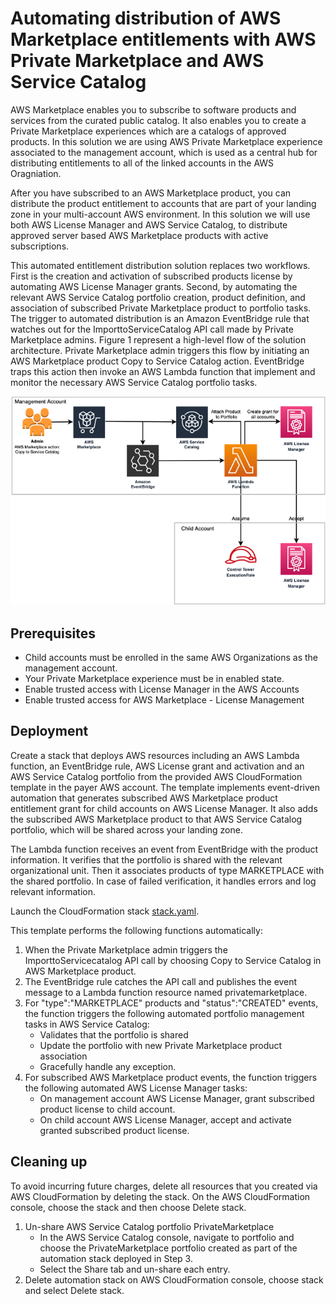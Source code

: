 # Automating distribution of AWS Marketplace entitlements with AWS Private Marketplace and AWS Service Catalog

AWS Marketplace enables you to subscribe to software products and services from the curated public catalog. It also enables you to create a Private Marketplace experiences which are a catalogs of approved products. In this solution we are using AWS Private Marketplace experience associated to the management account, which is used as a central hub for distributing entitlements to all of the linked accounts in the AWS Oragniation.

After you have subscribed to an AWS Marketplace product, you can distribute the product entitlement to accounts that are part of your landing zone in your multi-account AWS environment.  In this solution we will use both AWS License Manager and AWS Service Catalog, to distribute approved server based AWS Marketplace products with active subscriptions.

This automated entitlement distribution solution replaces two workflows. First is the creation and activation of subscribed products license by automating AWS License Manager grants. Second, by automating the relevant AWS Service Catalog portfolio creation, product definition, and association of subscribed Private Marketplace product to portfolio tasks. The trigger to automated distribution is an Amazon EventBridge rule that watches out for the ImporttoServiceCatalog API call made by Private Marketplace admins.
Figure 1 represent a high-level flow of the solution architecture. Private Marketplace admin triggers this flow by initiating an AWS Marketplace product Copy to Service Catalog action. EventBridge traps this action then invoke an AWS Lambda function that implement and monitor the necessary AWS Service Catalog portfolio tasks. 

![Architecture](./imgs/Arch.png)

## Prerequisites
- Child accounts must be enrolled in the same AWS Organizations as the management account.
- Your Private Marketplace experience must be in enabled state. 
- Enable trusted access with License Manager in the AWS Accounts
- Enable trusted access for AWS Marketplace - License Management

## Deployment

Create a stack that deploys AWS resources including an AWS Lambda function, an EventBridge rule, AWS License grant and activation and an AWS Service Catalog portfolio from the provided AWS CloudFormation template in the payer AWS account. The template implements event-driven automation that generates subscribed AWS Marketplace product entitlement grant for child accounts on AWS License Manager. It also adds the subscribed AWS Marketplace product to that AWS Service Catalog portfolio, which will be shared across your landing zone.  

The Lambda function receives an event from EventBridge with the product information. It verifies that the portfolio is shared with the relevant organizational unit. Then it associates products of type MARKETPLACE with the shared portfolio. In case of failed verification, it handles errors and log relevant information.

Launch the CloudFormation stack [stack.yaml](./stack.yaml).

This template performs the following functions automatically:
1.	When the Private Marketplace admin triggers the ImporttoServicecatalog API call by choosing Copy to Service Catalog in AWS Marketplace product.
2.	The EventBridge rule catches the API call and publishes the event message to a Lambda function resource named privatemarketplace.
3.	For "type":"MARKETPLACE" products and "status":"CREATED" events, the function triggers the following automated portfolio management tasks in AWS Service Catalog:
    - Validates that the portfolio is shared
    - Update the portfolio with new Private Marketplace product association
    - Gracefully handle any exception.
4.	For subscribed AWS Marketplace product events, the function triggers the following automated AWS License Manager tasks:
    - On management account AWS License Manager, grant subscribed product license to child account.
    - On child account AWS License Manager, accept and activate granted subscribed product license.


## Cleaning up
To avoid incurring future charges, delete all resources that you created via AWS CloudFormation by deleting the stack. On the AWS CloudFormation console, choose the stack and then choose Delete stack.
1.	Un-share AWS Service Catalog portfolio PrivateMarketplace
    - In the AWS Service Catalog console, navigate to portfolio and choose the PrivateMarketplace portfolio created as part of the automation stack deployed in Step 3.
    - Select the Share tab and un-share each entry. 
2.	Delete automation stack on AWS CloudFormation console, choose stack and select Delete stack.


